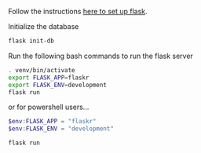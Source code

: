 Follow the instructions [here to set up flask](https://flask.palletsprojects.com/en/2.1.x/installation/).

Initialize the database
```bash
flask init-db
```

Run the following bash commands to run the flask server

```bash
. venv/bin/activate
export FLASK_APP=flaskr
export FLASK_ENV=development
flask run
```

or for powershell users...

```powershell
$env:FLASK_APP = "flaskr"
$env:FLASK_ENV = "development"

flask run
```

